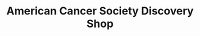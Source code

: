 ---
title: "American Cancer Society Discovery Shop"
url: /los-gatos/american-cancer-society-discovery-shop/
shop: Gebrauchtwaren
---